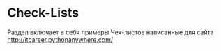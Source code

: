 # Check-Lists
Раздел включает в себя примеры Чек-листов написанные для сайта http://itcareer.pythonanywhere.com/
